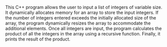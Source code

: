 This C++ program allows the user to input a list of integers of variable size. It dynamically allocates memory for an array to store the input integers. If the number of integers entered exceeds the initially allocated size of the array, the program dynamically resizes the array to accommodate the additional elements. Once all integers are input, the program calculates the product of all the integers in the array using a recursive function. Finally, it prints the result of the product.
